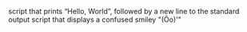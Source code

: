 script that prints “Hello, World”, followed by a new line to the standard output
script that displays a confused smiley "(Ôo)'"

